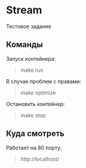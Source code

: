 # Stream
Тестовое задание

## Команды

Запуск контейнера:
> make run

В случае проблем с правами:
> make optimize

Остановить контейнер:
> make stop

## Куда смотреть
Работает на 80 порту:
> http://localhost/
